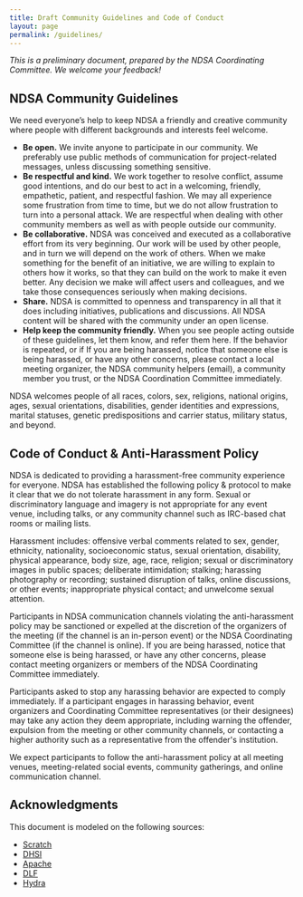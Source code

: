 ```yaml
---
title: Draft Community Guidelines and Code of Conduct
layout: page
permalink: /guidelines/
---
```


*This is a preliminary document, prepared by the NDSA Coordinating Committee. We welcome your feedback!*

## NDSA Community Guidelines

We need everyone’s help to keep NDSA a friendly and creative community where people with different backgrounds and interests feel welcome.

- **Be open.** We invite anyone to participate in our community. We preferably use public methods of communication for project-related messages, unless discussing something sensitive.
- **Be respectful and kind.** We work together to resolve conflict, assume good intentions, and do our best to act in a welcoming, friendly, empathetic, patient, and respectful fashion. We may all experience some frustration from time to time, but we do not allow frustration to turn into a personal attack. We are respectful when dealing with other community members as well as with people outside our community.
- **Be collaborative.** NDSA was conceived and executed as a collaborative effort from its very beginning. Our work will be used by other people, and in turn we will depend on the work of others. When we make something for the benefit of an initiative, we are willing to explain to others how it works, so that they can build on the work to make it even better. Any decision we make will affect users and colleagues, and we take those consequences seriously when making decisions.
- **Share.**  NDSA is committed to openness and transparency in all that it does including initiatives, publications and discussions. All NDSA content will be shared with the community under an open license.  
- **Help keep the community friendly.** When you see people acting outside of these guidelines, let them know, and refer them here. If the behavior is repeated, or if If you are being harassed, notice that someone else is being harassed, or have any other concerns, please contact a local meeting organizer, the NDSA community helpers (email), a community member you trust, or the NDSA Coordination Committee immediately.

NDSA welcomes people of all races, colors, sex, religions, national origins, ages, sexual orientations, disabilities, gender identities and expressions, marital statuses, genetic predispositions and carrier status, military status, and beyond.

## Code of Conduct & Anti-Harassment Policy

NDSA is dedicated to providing a harassment-free community experience for everyone. NDSA has established the following policy & protocol to make it clear that we do not tolerate harassment in any form. Sexual or discriminatory language and imagery is not appropriate for any event venue, including talks, or any community channel such as IRC-based chat rooms or mailing lists.


Harassment includes: offensive verbal comments related to sex, gender, ethnicity, nationality, socioeconomic status, sexual orientation, disability, physical appearance, body size, age, race, religion; sexual or discriminatory images in public spaces; deliberate intimidation; stalking; harassing photography or recording; sustained disruption of talks, online discussions, or other events; inappropriate physical contact; and unwelcome sexual attention.


Participants in NDSA communication channels violating the anti-harassment policy may be sanctioned or expelled at the discretion of the organizers of the meeting (if the channel is an in-person event) or the NDSA Coordinating Committee (if the channel is online). If you are being harassed, notice that someone else is being harassed, or have any other concerns, please contact meeting organizers or members of the NDSA Coordinating Committee immediately.

Participants asked to stop any harassing behavior are expected to comply immediately.
If a participant engages in harassing behavior, event organizers and Coordinating Committee representatives (or their designees) may take any action they deem appropriate, including warning the offender, expulsion from the meeting or other community channels, or contacting a higher authority such as a representative from the offender's institution.

We expect participants to follow the anti-harassment policy at all meeting venues, meeting-related social events, community gatherings, and online communication channel.

## Acknowledgments


This document is modeled on the following sources:

- [Scratch](https://scratch.mit.edu/community_guidelines/)
- [DHSI](http://www.dhsi.org/events.php#ethics+inclusion)
- [Apache](http://www.apache.org/foundation/policies/conduct.html)
- [DLF](https://www.diglib.org/about/code-of-conduct/)
- [Hydra](https://wiki.duraspace.org/display/hydra/Anti-Harassment+Policy)
